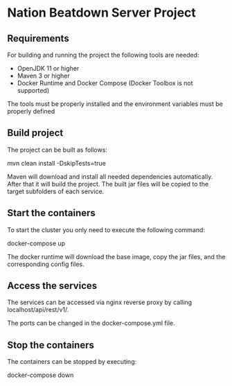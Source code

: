 # Nation Beatdown Server Project

## Requirements

For building and running the project the following tools are needed:


* OpenJDK 11 or higher
* Maven 3 or higher
* Docker Runtime and Docker Compose (Docker Toolbox is not supported)

The tools must be properly installed and the environment variables must be properly defined

## Build project


The project can be built as follows:

mvn clean install -DskipTests=true


Maven will download and install all needed dependencies automatically. After that it will build the project.
The built jar files will be copied to the target subfolders of each service.


## Start the containers

To start the cluster you only need to execute the following command:


docker-compose up


The docker runtime will download the base image, copy the jar files, and the corresponding config files.




## Access the services

The services can be accessed via nginx reverse proxy by calling localhost/api/rest/v1/<service-name>.

The ports can be changed in the docker-compose.yml file.


## Stop the containers

The containers can be stopped by executing:

docker-compose down


